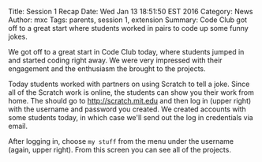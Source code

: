 Title: Session 1 Recap
Date: Wed Jan 13 18:51:50 EST 2016
Category: News
Author: mxc
Tags: parents, session 1, extension
Summary: Code Club got off to a great start where students worked in pairs to code up some funny jokes.

<p class="lead">We got off to a great start in Code Club today, where students jumped in and started coding right away.
We were very impressed with their engagement and the enthusiasm the brought to the projects.</p>

Today students worked with partners on using Scratch to tell a joke. Since all of the Scratch work is online, the students can show you their work from home. The should go to <http://scratch.mit.edu> and then log in (upper right) with the username and password you created. We created accounts with some students today, in which case we'll send out the log in credentials via email.

After logging in, choose `my stuff` from the menu under the username (again, upper right). From this screen you can see all of the projects. 

